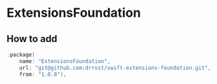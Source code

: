 # ExtensionsFoundation

## How to add

```swift
.package(
    name: "ExtensionsFoundation",
    url: "git@github.com:drrost/swift-extensions-foundation.git",
    from: "1.0.0"),
```